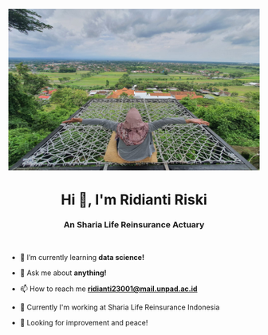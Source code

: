 <p align="center">
  <img src="foto3.jpeg" width="524px" height="324px">
</p>

<h1 align="center">Hi 👋, I'm Ridianti Riski</h1>
<h3 align="center">An Sharia Life Reinsurance Actuary</h3>
<br>

- 🌱 I’m currently learning **data science!**

- 💬 Ask me about **anything!**
  
- 📫 How to reach me **ridianti23001@mail.unpad.ac.id**
  
- 🏢 Currently I'm working at Sharia Life Reinsurance Indonesia

- 👀 Looking for improvement and peace!
